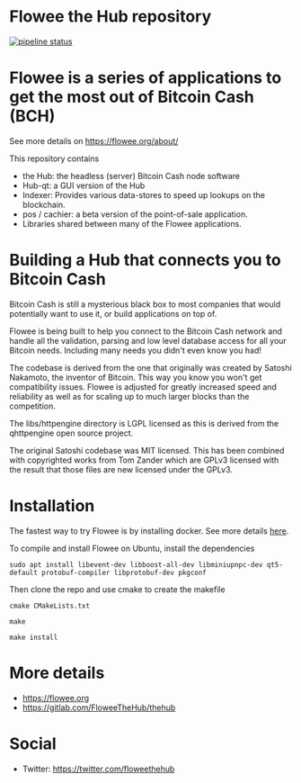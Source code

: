 Flowee the Hub repository
=========================

[![pipeline status](https://gitlab.com/FloweeTheHub/thehub/badges/master/pipeline.svg)](https://gitlab.com/FloweeTheHub/thehub/commits/master)


# Flowee is a series of applications to get the most out of Bitcoin Cash (BCH)

See more details on https://flowee.org/about/


This repository contains

* the Hub: the headless (server) Bitcoin Cash node software
* Hub-qt: a GUI version of the Hub
* Indexer: Provides various data-stores to speed up lookups on the blockchain.
* pos / cachier: a beta version of the point-of-sale application.
* Libraries shared between many of the Flowee applications.

# Building a Hub that connects you to Bitcoin Cash

Bitcoin Cash is
still a mysterious black box to most companies that would potentially want
to use it, or build applications on top of.

Flowee is being built to help you connect to the Bitcoin Cash network and handle all
the validation, parsing and low level database access for all your Bitcoin
needs. Including many needs you didn't even know you had!

The codebase is derived from the one that originally was created by Satoshi
Nakamoto, the inventor of Bitcoin. This way you know you won't get
compatibility issues. Flowee is adjusted for greatly increased speed and
reliability as well as for scaling up to much larger blocks than the
competition.

The libs/httpengine directory is LGPL licensed as this is derived from the
qhttpengine open source project.

The original Satoshi codebase was MIT licensed. This has been combined with
copyrighted works from Tom Zander which are GPLv3 licensed with the result
that those files are new licensed under the GPLv3.

# Installation

The fastest way to try Flowee is by installing docker. See more details [here](support/docker/hub).

To compile and install Flowee on Ubuntu, install the dependencies

`sudo apt install libevent-dev libboost-all-dev libminiupnpc-dev qt5-default protobuf-compiler libprotobuf-dev pkgconf`

Then clone the repo and use cmake to create the makefile

`cmake CMakeLists.txt`

`make`

`make install`

# More details

* https://flowee.org
* https://gitlab.com/FloweeTheHub/thehub

# Social

* Twitter: https://twitter.com/floweethehub
